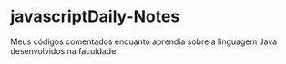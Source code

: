 # javascriptDaily-Notes
Meus códigos comentados enquanto aprendia sobre a linguagem Java desenvolvidos na faculdade
